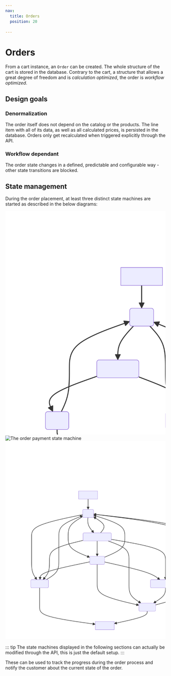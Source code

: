 ```yaml
---
nav:
  title: Orders
  position: 20

---
```


# Orders

From a cart instance, an `Order` can be created. The whole structure of the cart is stored in the database. Contrary to the cart, a structure that allows a great degree of freedom and is *calculation optimized*, the order is *workflow optimized*.

## Design goals

### Denormalization

The order itself does not depend on the catalog or the products. The line item with all of its data, as well as all calculated prices, is persisted in the database. Orders only get recalculated when triggered explicitly through the API.

### Workflow dependant

The order state changes in a defined, predictable and configurable way - other state transitions are blocked.

## State management

During the order placement, at least three distinct state machines are started as described in the below diagrams:

![The order state machine](../../../assets/checkout-orderState.svg)
![The order payment state machine](../../../assets/checkout-orderPaymentState.svg)
![The order delivery state machine](../../../assets/checkout-orderDeliveryState.svg)

::: tip
The state machines displayed in the following sections can actually be modified through the API, this is just the default setup.
:::

These can be used to track the progress during the order process and notify the customer about the current state of the order.
